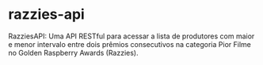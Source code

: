 # razzies-api
RazziesAPI: Uma API RESTful para acessar a lista de produtores com maior e menor intervalo entre dois prêmios consecutivos na categoria Pior Filme no Golden Raspberry Awards (Razzies).
